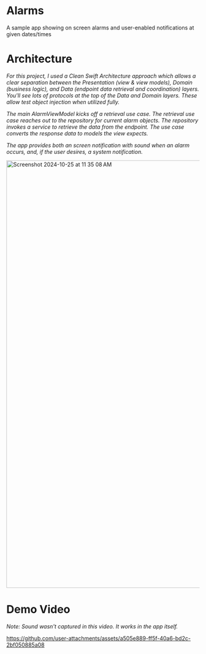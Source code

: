 # Alarms

A sample app showing on screen alarms and user-enabled notifications at given dates/times

# Architecture 

_For this project, I used a Clean Swift Architecture approach which allows a clear separation between the Presentation (view & view models), Domain (business logic), and Data (endpoint data retrieval and coordination) layers. You'll see lots of protocols at the top of the Data and Domain layers. These allow test object injection when utilized fully._

_The main AlarmViewModel kicks off a retrieval use case. The retrieval use case reaches out to the repository for current alarm objects. The repository invokes a service to retrieve the data from the endpoint. The use case converts the response data to models the view expects._

_The app provides both an screen notification with sound when an alarm occurs, and, if the user desires, a system notification._

<img width="1116" alt="Screenshot 2024-10-25 at 11 35 08 AM" src="https://github.com/user-attachments/assets/4bfd5333-0e90-4165-a053-bda6a9e0009a">


# Demo Video

_Note: Sound wasn't captured in this video. It works in the app itself._

https://github.com/user-attachments/assets/a505e889-ff5f-40a6-bd2c-2bf050885a08


